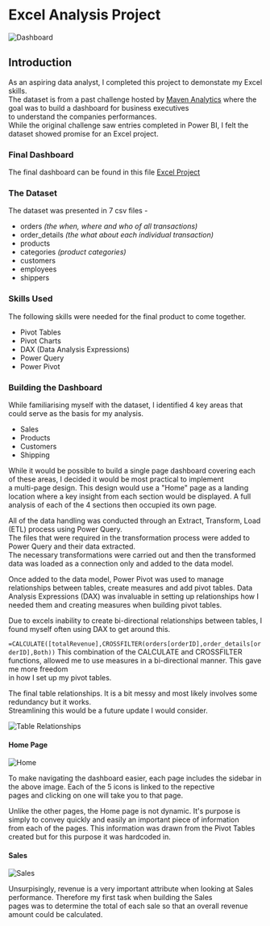 # Excel Analysis Project

![Dashboard](https://github.com/user-attachments/assets/60e84ba6-0e60-4a70-9056-df3a8d7e3979)

 ## Introduction  
 
 As an aspiring data analyst, I completed this project to demonstate my Excel skills.   
 The dataset is from a past challenge hosted by	[Maven Analytics](https://www.mavenanalytics.io) where the goal was to build a dashboard for business executives  
 to understand the companies performances.  
 While the original challenge saw entries completed in Power BI, I felt the dataset showed promise for an Excel project.  

 ### Final Dashboard  
 The final dashboard can be found in this file [Excel Project](https://github.com/toddmatthews86/Excel-Analysis-Project/blob/main/Excel%20Project.xlsx)  
 
 ### The Dataset
 The dataset was presented in 7 csv files -  

 - orders *(the when, where and who of all transactions)*
 - order_details *(the what about each individual transaction)*
 - products
 - categories *(product categories)*
 - customers
 - employees
 - shippers

 ### Skills Used  
 The following skills were needed for the final product to come together.  

 - Pivot Tables
 - Pivot Charts
 - DAX (Data Analysis Expressions)
 - Power Query
 - Power Pivot

 ### Building the Dashboard
 While familiarising myself with the dataset, I identified 4 key areas that could serve as the basis for my analysis.
 - Sales
 - Products
 - Customers
 - Shipping

 While it would be possible to build a single page dashboard covering each of these areas, I decided it would be most practical to implement  
 a multi-page design. This design would use a "Home" page as a landing location where a key insight from each section would be displayed.
 A full analysis of each of the 4 sections then occupied its own page. 

 All of the data handling was conducted through an Extract, Transform, Load (ETL) process using Power Query.  
 The files that were required in the transformation process were added to Power Query and their data extracted.  
 The necessary transformations were carried out and then the transformed data was loaded as a connection only and added to the data model.
 
 Once added to the data model, Power Pivot was used to manage relationships between tables, create measures and add pivot tables.
 Data Analysis Expressions (DAX) was invaluable in setting up relationships how I needed them and creating measures when building pivot tables.

 Due to excels inability to create bi-directional relationships between tables, I found myself often using DAX to get around this.

 `
 =CALCULATE([totalRevenue],CROSSFILTER(orders[orderID],order_details[orderID],Both))
 `
 This combination of the CALCULATE and CROSSFILTER functions, allowed me to use measures in a bi-directional manner. This gave me more freedom  
 in how I set up my pivot tables.

 The final table relationships. It is a bit messy and most likely involves some redundancy but it works.  
 Streamlining this would be a future update I would consider.

 ![Table Relationships](https://github.com/user-attachments/assets/597562f8-1987-4e28-8182-fcd05ded010b)

 #### Home Page
 
 ![Home](https://github.com/user-attachments/assets/9a250248-a907-4c3c-959a-898fb7cb8626)

 To make navigating the dashboard easier, each page includes the sidebar in the above image. Each of the 5 icons is linked to the repective  
 pages and clicking on one will take you to that page.

 Unlike the other pages, the Home page is not dynamic. It's purpose is simply to convey quickly and easily an important piece of information  
 from each of the pages. This information was drawn from the Pivot Tables created but for this purpose it was hardcoded in.

 #### Sales

 ![Sales](https://github.com/user-attachments/assets/773ddb3c-0670-4eaa-93ab-172391dc3683)

 Unsurpisingly, revenue is a very important attribute when looking at Sales performance. Therefore my first task when building the Sales  
 pages was to determine the total of each sale so that an overall revenue amount could be calculated.

 


 


 

 
